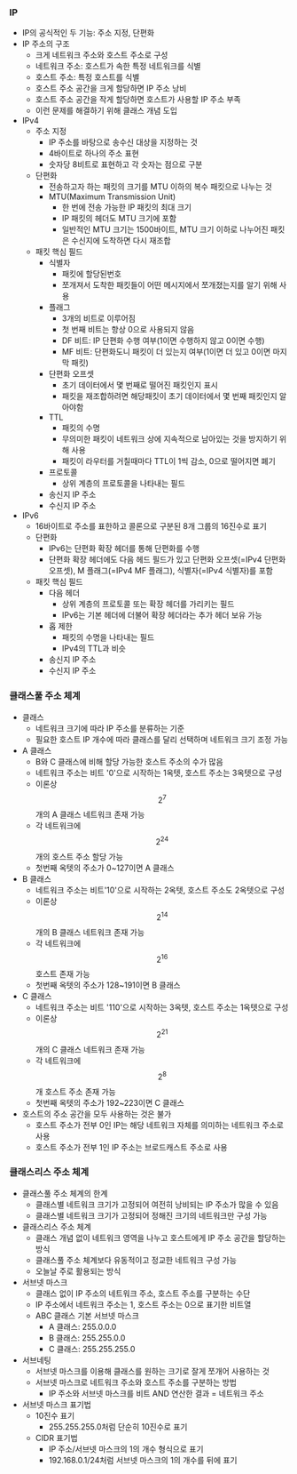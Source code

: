 ### IP
- IP의 공식적인 두 기능: 주소 지정, 단편화
- IP 주소의 구조
  - 크게 네트워크 주소와 호스트 주소로 구성
  - 네트워크 주소: 호스트가 속한 특정 네트워크를 식별
  - 호스트 주소: 특정 호스트를 식별
  - 호스트 주소 공간을 크게 할당하면 IP 주소 낭비
  - 호스트 주소 공간을 작게 할당하면 호스트가 사용할 IP 주소 부족
  - 이런 문제를 해결하기 위해 클래스 개념 도입
- IPv4
  - 주소 지정
    - IP 주소를 바탕으로 송수신 대상을 지정하는 것
    - 4바이트로 하나의 주소 표현
    - 숫자당 8비트로 표현하고 각 숫자는 점으로 구분
  - 단편화
    - 전송하고자 하는 패킷의 크기를 MTU 이하의 복수 패킷으로 나누는 것
    - MTU(Maximum Transmission Unit)
      - 한 번에 전송 가능한 IP 패킷의 최대 크기
      - IP 패킷의 헤더도 MTU 크기에 포함
      - 일반적인 MTU 크기는 1500바이트, MTU 크기 이하로 나누어진 패킷은 수신지에 도착하면 다시 재조합
  - 패킷 핵심 필드
    - 식별자
      - 패킷에 할당된번호 
      - 쪼개져서 도착한 패킷들이 어떤 메시지에서 쪼개졌는지를 알기 위해 사용
    - 플래그
      - 3개의 비트로 이루어짐
      - 첫 번째 비트는 항상 0으로 사용되지 않음
      - DF 비트: IP 단편화 수행 여부(1이면 수행하지 않고 0이면 수행)
      - MF 비트: 단편화도니 패킷이 더 있는지 여부(1이면 더 있고 0이면 마지막 패킷)
    - 단편화 오프셋
      - 초기 데이터에서 몇 번째로 떨어진 패킷인지 표시
      - 패킷을 재조합하려면 해당패킷이 초기 데이터에서 몇 번째 패킷인지 알아야함
    - TTL
      - 패킷의 수명
      - 무의미한 패킷이 네트워크 상에 지속적으로 남아있는 것을 방지하기 위해 사용
      - 패킷이 라우터를 거칠때마다 TTL이 1씩 감소, 0으로 떨어지면 폐기
    - 프로토콜
      - 상위 계층의 프로토콜을 나타내는 필드
    - 송신지 IP 주소
    - 수신지 IP 주소
- IPv6
  - 16바이트로 주소를 표한하고 콜론으로 구분된 8개 그룹의 16진수로 표기
  - 단편화
    - IPv6는 단편화 확장 헤더를 통해 단편화를 수행
    - 단편화 확장 헤더에도 다음 헤드 필드가 있고 단편화 오프셋(=IPv4 단편화 오프셋), M 플래그(=IPv4 MF 플래그), 식별자(=IPv4 식별자)를 포함
  - 패킷 핵심 필드
    - 다음 헤더
      - 상위 계층의 프로토콜 또는 확장 헤더를 가리키는 필드
      - IPv6는 기본 헤더에 더불어 확장 헤더라는 추가 헤더 보유 가능
    - 홉 제한
      - 패킷의 수명을 나타내는 필드
      - IPv4의 TTL과 비슷
    - 송신지 IP 주소
    - 수신지 IP 주소

### 클래스풀 주소 체계
- 클래스
  - 네트워크 크기에 따라 IP 주소를 분류하는 기준
  - 필요한 호스트 IP 개수에 따라 클래스를 달리 선택하며 네트워크 크기 조정 가능
- A 클래스
  - B와 C 클래스에 비해 할당 가능한 호스트 주소의 수가 많음
  - 네트워크 주소는 비트 '0'으로 시작하는 1옥텟, 호스트 주소는 3옥텟으로 구성
  - 이론상 $$2^7$$개의 A 클래스 네트워크 존재 가능
  - 각 네트워크에 $$2^{24}$$개의 호스트 주소 할당 가능
  - 첫번째 옥텟의 주소가 0~127이면 A 클래스
- B 클래스
  - 네트워크 주소는 비트'10'으로 시작하는 2옥텟, 호스트 주소도 2옥텟으로 구성
  - 이론상 $$2^{14}$$개의 B 클래스 네트워크 존재 가능
  - 각 네트워크에 $$2^{16}$$ 호스트 존재 가능
  - 첫번째 옥텟의 주소가 128~191이면 B 클래스
- C 클래스
  - 네트워크 주소는 비트 '110'으로 시작하는 3옥텟, 호스트 주소는 1옥텟으로 구성
  - 이론상 $$2^{21}$$개의 C 클래스 네트워크 존재 가능
  - 각 네트워크에 $$2^8$$개 호스트 주소 존재 가능
  - 첫번째 옥텟의 주소가 192~223이면 C 클래스
- 호스트의 주소 공간을 모두 사용하는 것은 불가
  - 호스트 주소가 전부 0인 IP는 해당 네트워크 자체를 의미하는 네트워크 주소로 사용
  - 호스트 주소가 전부 1인 IP 주소는 브로드캐스트 주소로 사용
 
### 클래스리스 주소 체계
- 클래스풀 주소 체계의 한계
  - 클래스별 네트워크 크기가 고정되어 여전히 낭비되는 IP 주소가 많을 수 있음
  - 클래스별 네트워크 크기가 고정되어 정해진 크기의 네트워크만 구성 가능
- 클래스리스 주소 체계
  - 클래스 개념 없이 네트워크 영역을 나누고 호스트에게 IP 주소 공간을 할당하는 방식
  - 클래스풀 주소 체계보다 유동적이고 정교한 네트워크 구성 가능
  - 오늘날 주로 활용되는 방식
- 서브넷 마스크
  - 클래스 없이 IP 주소의 네트워크 주소, 호스트 주소를 구분하는 수단
  - IP 주소에서 네트워크 주소는 1, 호스트 주소는 0으로 표기한 비트열
  - ABC 클래스 기본 서브넷 마스크
    - A 클래스: 255.0.0.0
    - B 클래스: 255.255.0.0
    - C 클래스: 255.255.255.0
- 서브네팅
  - 서브넷 마스크를 이용해 클래스를 원하는 크기로 잘게 쪼개어 사용하는 것
  - 서브넷 마스크로 네트워크 주소와 호스트 주소를 구분하는 방법
    - IP 주소와 서브넷 마스크를 비트 AND 연산한 결과 = 네트워크 주소
- 서브넷 마스크 표기법
  - 10진수 표기
    -  255.255.255.0처럼 단순히 10진수로 표기
  - CIDR 표기법
    - IP 주소/서브넷 마스크의 1의 개수 형식으로 표기
    - 192.168.0.1/24처럼 서브넷 마스크의 1의 개수를 뒤에 표기

